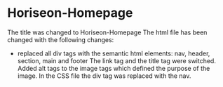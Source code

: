 # Horiseon-Homepage 
The title was changed to Horiseon-Homepage
The html file has been changed with the following changes: 
  - replaced all div tags with the semantic html elements: nav, header, section, main and footer
The link tag and the title tag were switched.
Added alt tags to the image tags which defined the purpose of the image.
In the CSS file the div tag was replaced with the nav.
